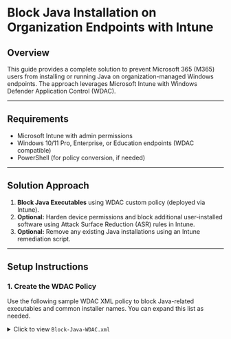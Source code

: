 # Block Java Installation on Organization Endpoints with Intune

## Overview

This guide provides a complete solution to prevent Microsoft 365 (M365) users from installing or running Java on organization-managed Windows endpoints. The approach leverages Microsoft Intune with Windows Defender Application Control (WDAC).

---

## Requirements

- Microsoft Intune with admin permissions
- Windows 10/11 Pro, Enterprise, or Education endpoints (WDAC compatible)
- PowerShell (for policy conversion, if needed)

---

## Solution Approach

1. **Block Java Executables** using WDAC custom policy (deployed via Intune).
2. **Optional:** Harden device permissions and block additional user-installed software using Attack Surface Reduction (ASR) rules in Intune.
3. **Optional:** Remove any existing Java installations using an Intune remediation script.

---

## Setup Instructions

### 1. Create the WDAC Policy

Use the following sample WDAC XML policy to block Java-related executables and common installer names. You can expand this list as needed.

<details>
<summary>Click to view <code>Block-Java-WDAC.xml</code></summary>

```xml
<?xml version="1.0" encoding="utf-8"?>
<SiPolicy xmlns="urn:schemas-microsoft-com:sipolicy">
  <VersionEx>1.0.0.0</VersionEx>
  <PolicyTypeID>{D4C935A5-46DE-4751-B80E-FA6E7BFEFB75}</PolicyTypeID>
  <BasePolicyID>{D4C935A5-46DE-4751-B80E-FA6E7BFEFB75}</BasePolicyID>
  <PolicyName>Block Java Installation</PolicyName>
  <Enforcements>
    <EnforcementMode>Enabled</EnforcementMode>
  </Enforcements>
  <FileRules>
    <!-- Block common Java executables by file name -->
    <FileNameRule Action="Deny" FileName="java.exe" />
    <FileNameRule Action="Deny" FileName="javaw.exe" />
    <FileNameRule Action="Deny" FileName="javac.exe" />
    <FileNameRule Action="Deny" FileName="javaws.exe" />
    <!-- Block common Java installer names -->
    <FileNameRule Action="Deny" FileName="jre-*.exe" />
    <FileNameRule Action="Deny" FileName="jdk-*.exe" />
    <FileNameRule Action="Deny" FileName="java_install*.exe" />
    <FileNameRule Action="Deny" FileName="JavaSetup*.exe" />
  </FileRules>
  <SigningScenarios>
    <SigningScenario ID="ID_SIGNING_SCENARIO_WINDOWS" FriendlyName="Windows" />
  </SigningScenarios>
</SiPolicy>
```

